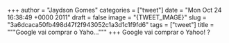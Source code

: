 
+++
author = "Jaydson Gomes"
categories = ["tweet"]
date = "Mon Oct 24 16:38:49 +0000 2011"
draft = false
image = "{TWEET_IMAGE}"
slug = "3a6dcaca50fb498d47f2f943052c1a3d1c1f9fd6"
tags = ["tweet"]
title = """Google vai comprar o Yaho..."""
+++
Google vai comprar o Yahoo! ?
